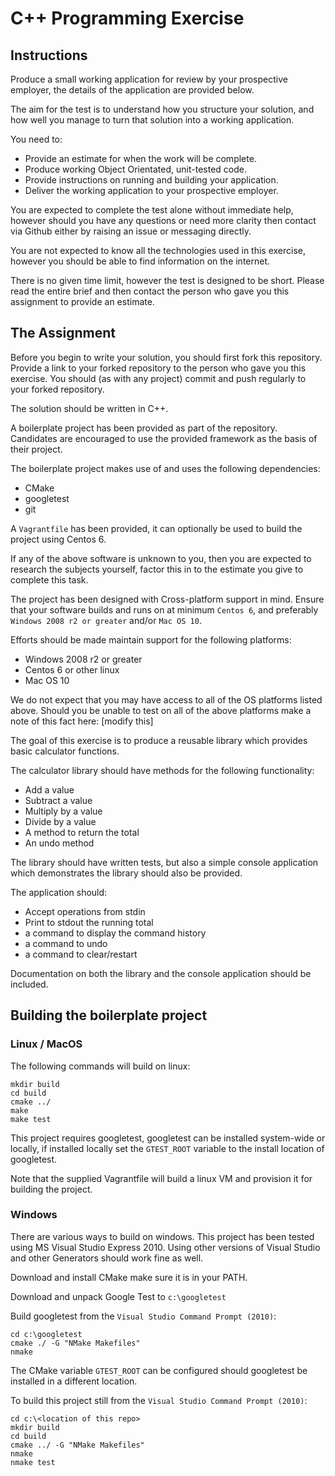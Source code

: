 # C++ Programming Exercise

## Instructions

Produce a small working application for review by your prospective employer, the
details of the application are provided below.

The aim for the test is to understand how you structure your solution, and how
well you manage to turn that solution into a working application.

You need to:

 * Provide an estimate for when the work will be complete.
 * Produce working Object Orientated, unit-tested code.
 * Provide instructions on running and building your application.
 * Deliver the working application to your prospective employer.

You are expected to complete the test alone without immediate help, however
should you have any questions or need more clarity then contact via Github
either by raising an issue or messaging directly.

You are not expected to know all the technologies used in this exercise, however
you should be able to find information on the internet.

There is no given time limit, however the test is designed to be short.  Please
read the entire brief and then contact the person who gave you this assignment
to provide an estimate.

## The Assignment

Before you begin to write your solution, you should first fork this repository.
Provide a link to your forked repository to the person who gave you this
exercise.  You should (as with any project) commit and push regularly to your
forked repository.

The solution should be written in C++.

A boilerplate project has been provided as part of the repository.  Candidates
are encouraged to use the provided framework as the basis of their project.

The boilerplate project makes use of and uses the following dependencies:

 * CMake
 * googletest
 * git

A `Vagrantfile` has been provided, it can optionally be used to build the
project using Centos 6.

If any of the above software is unknown to you, then you are expected to
research the subjects yourself, factor this in to the estimate you give to
complete this task.

The project has been designed with Cross-platform support in mind.  Ensure that
your software builds and runs on at minimum `Centos 6`, and preferably
`Windows 2008 r2 or greater` and/or `Mac OS 10`.

Efforts should be made maintain support for the following platforms:

 * Windows 2008 r2 or greater
 * Centos 6 or other linux
 * Mac OS 10

We do not expect that you may have access to all of the OS platforms listed
above.  Should you be unable to test on all of the above platforms make a note
of this fact here: [modify this]

The goal of this exercise is to produce a reusable library which provides basic
calculator functions.

The calculator library should have methods for the following functionality:

 * Add a value
 * Subtract a value
 * Multiply by a value
 * Divide by a value
 * A method to return the total
 * An undo method

The library should have written tests, but also a simple console application
which demonstrates the library should also be provided.

The application should:

 * Accept operations from stdin
 * Print to stdout the running total
 * a command to display the command history
 * a command to undo
 * a command to clear/restart

Documentation on both the library and the console application should be
included.

## Building the boilerplate project

### Linux / MacOS

The following commands will build on linux:

```
mkdir build
cd build
cmake ../
make
make test
```

This project requires googletest, googletest can be installed system-wide or
locally, if installed locally set the `GTEST_ROOT` variable to the install
location of googletest.

Note that the supplied Vagrantfile will build a linux VM and provision it for
building the project.

### Windows

There are various ways to build on windows.  This project has been tested using
MS Visual Studio Express 2010.  Using other versions of Visual Studio and other
Generators should work fine as well.

Download and install CMake make sure it is in your PATH.

Download and unpack Google Test to `c:\googletest`

Build googletest from the `Visual Studio Command Prompt (2010)`:

```
cd c:\googletest
cmake ./ -G "NMake Makefiles"
nmake
```

The CMake variable `GTEST_ROOT` can be configured should googletest be installed
in a different location.

To build this project still from the `Visual Studio Command Prompt (2010)`:

```
cd c:\<location of this repo>
mkdir build
cd build
cmake ../ -G "NMake Makefiles"
nmake
nmake test
```

